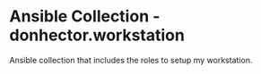 # Ansible Collection - donhector.workstation

Ansible collection that includes the roles to setup my workstation.
